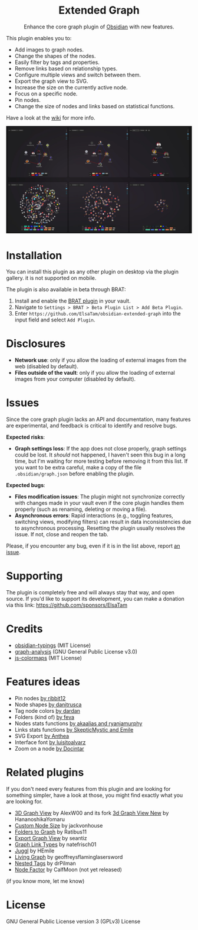 <h1 align="center">Extended Graph</h1>

<p align="center">Enhance the core graph plugin of <a href="https://obsidian.md/">Obsidian</a> with new features.</p>

This plugin enables you to:
- Add images to graph nodes.
- Change the shapes of the nodes.
- Easily filter by tags and properties.
- Remove links based on relationship types.
- Configure multiple views and switch between them.
- Export the graph view to SVG.
- Increase the size on the currently active node.
- Focus on a specific node.
- Pin nodes.
- Change the size of nodes and links based on statistical functions.

Have a look at the [wiki](https://github.com/ElsaTam/obsidian-extended-graph/wiki) for more info.

![](doc/images/overview.webp)

# Installation

You can install this plugin as any other plugin on desktop via the plugin gallery. it is not supported on mobile.

The plugin is also available in beta through BRAT:
1. Install and enable the [BRAT plugin](https://github.com/TfTHacker/obsidian42-brat) in your vault.
2. Navigate to `Settings > BRAT > Beta Plugin List > Add Beta Plugin`.
3. Enter `https://github.com/ElsaTam/obsidian-extended-graph` into the input field and select `Add Plugin`.

# Disclosures

- **Network use**: only if you allow the loading of external images from the web (disabled by default).
- **Files outside of the vault**: only if you allow the loading of external images from your computer (disabled by default).

# Issues

Since the core graph plugin lacks an API and documentation, many features are experimental, and feedback is critical to identify and resolve bugs.

**Expected risks**:
- **Graph settings loss**: If the app does not close properly, graph settings could be lost. It *should* not happened, I haven't seen this bug in a long time, but I'm waiting for more testing before removing it from this list. If you want to be extra careful, make a copy of the file `.obsidian/graph.json` before enabling the plugin.

**Expected bugs**:
- **Files modification issues**: The plugin might not synchronize correctly with changes made in your vault even if the core plugin handles them properly (such as renaming, deleting or moving a file).
- **Asynchronous errors**: Rapid interactions (e.g., toggling features, switching views, modifying filters) can result in data inconsistencies due to asynchronous processing. Resetting the plugin usually resolves the issue. If not, close and reopen the tab.

Please, if you encounter any bug, even if it is in the list above, report [an issue](https://github.com/ElsaTam/obsidian-extended-graph/issues).

# Supporting

The plugin is completely free and will always stay that way, and open source. If you'd like to support its development, you can make a donation via this link: https://github.com/sponsors/ElsaTam

# Credits

- [obsidian-typings](https://github.com/Fevol/obsidian-typings) (MIT License)
- [graph-analysis](https://github.com/SkepticMystic/graph-analysis) (GNU General Public License v3.0)
- [js-colormaps](https://github.com/timothygebhard/js-colormaps) (MIT License)

# Features ideas

- Pin nodes [by ribbit12](https://forum.obsidian.md/t/save-node-positions-in-graph-view-edit-and-preview-toggle/1423/89)
- Node shapes [by danitrusca](https://forum.obsidian.md/t/option-to-change-the-shape-of-graph-nodes/13692)
- Tag node colors [by dardan](https://forum.obsidian.md/t/provide-tags-as-graph-css-classes-attributes-to-allow-coloring-of-graph-nodes/6300/17)
- Folders (kind of) [by feva](https://forum.obsidian.md/t/show-folders-as-areas-in-the-graph/8208)
- Nodes stats functions [by akaalias and ryanjamurphy](https://forum.obsidian.md/t/graph-view-allow-to-configure-how-node-size-is-calculated/4247)
- Links stats functions [by SkepticMystic and Emile](https://github.com/SkepticMystic/graph-analysis)
- SVG Export [by Anthea](https://forum.obsidian.md/t/export-of-graph-view-to-svg/25406)
- Interface font [by luisitoalvarz](https://forum.obsidian.md/t/graph-view-should-follow-global-interface-font/47913)
- Zoom on a node [by Docintar](https://forum.obsidian.md/t/find-a-note-in-the-graph/94336)

# Related plugins

If you don't need every features from this plugin and are looking for something simpler, have a look at those, you might find exactly what you are looking for.
- [3D Graph View](http://github.com/AlexW00/obsidian-3d-graph) by AlexW00 and its fork [3d Graph View New](https://github.com/HananoshikaYomaru/obsidian-3d-graph) by HananoshikaYomaru
- [Custom Node Size](https://github.com/jackvonhouse/custom-node-size) by jackvonhouse
- [Folders to Graph](https://github.com/Ratibus11/folders2graph) by Ratibus11
- [Export Graph View](https://github.com/seantiz/obsidian_egv_plugin) by seantiz
- [Graph Link Types](https://github.com/natefrisch01/Graph-Link-Types) by natefrisch01
- [Juggl](https://github.com/HEmile/juggl) by HEmile
- [Living Graph](https://github.com/geoffreysflaminglasersword/obsidian-living-graph) by geoffreysflaminglasersword
- [Nested Tags](https://github.com/drPilman/obsidian-graph-nested-tags) by drPilman
- [Node Factor](https://github.com/CalfMoon/node-factor) by CalfMoon (not yet released)

(if you know more, let me know)

# License

GNU General Public License version 3 (GPLv3) License
